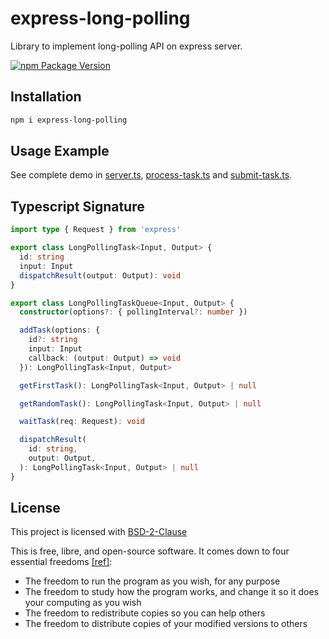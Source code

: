 # express-long-polling

Library to implement long-polling API on express server.

[![npm Package Version](https://img.shields.io/npm/v/express-long-polling)](https://www.npmjs.com/package/express-long-polling)

## Installation

```bash
npm i express-long-polling
```

## Usage Example

See complete demo in [server.ts](./demo/server.ts), [process-task.ts](./demo/process-task.ts) and [submit-task.ts](./demo/submit-task.ts).

## Typescript Signature

```typescript
import type { Request } from 'express'

export class LongPollingTask<Input, Output> {
  id: string
  input: Input
  dispatchResult(output: Output): void
}

export class LongPollingTaskQueue<Input, Output> {
  constructor(options?: { pollingInterval?: number })

  addTask(options: {
    id?: string
    input: Input
    callback: (output: Output) => void
  }): LongPollingTask<Input, Output>

  getFirstTask(): LongPollingTask<Input, Output> | null

  getRandomTask(): LongPollingTask<Input, Output> | null

  waitTask(req: Request): void

  dispatchResult(
    id: string,
    output: Output,
  ): LongPollingTask<Input, Output> | null
}
```

## License

This project is licensed with [BSD-2-Clause](./LICENSE)

This is free, libre, and open-source software. It comes down to four essential freedoms [[ref]](https://seirdy.one/2021/01/27/whatsapp-and-the-domestication-of-users.html#fnref:2):

- The freedom to run the program as you wish, for any purpose
- The freedom to study how the program works, and change it so it does your computing as you wish
- The freedom to redistribute copies so you can help others
- The freedom to distribute copies of your modified versions to others
